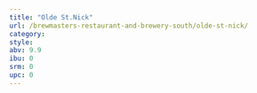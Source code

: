 ```yaml
---
title: "Olde St.Nick"
url: /brewmasters-restaurant-and-brewery-south/olde-st-nick/
category: 
style: 
abv: 9.9
ibu: 0
srm: 0
upc: 0
---
```


